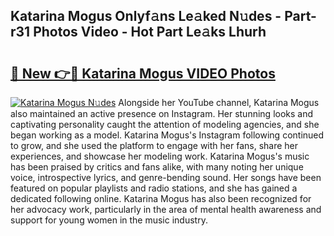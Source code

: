 ## Katarina Mogus Onlyf𝚊ns Le𝚊ked N𝚞des - Part-r31 Photos Video - Hot Part Le𝚊ks Lhurh

# <h2><a href="http://ac39080.deff.icu/?id=Katarina+Mogus">🔗 New 👉🔴 Katarina Mogus VIDEO Photos</a></h2>

[![Katarina Mogus N𝚞des](https://i.imgur.com/rIISA9y.gif)](http://ac39080.deff.icu/?id=Katarina+Mogus)
Alongside her YouTube channel, Katarina Mogus also maintained an active presence on Instagram. Her stunning looks and captivating personality caught the attention of modeling agencies, and she began working as a model. Katarina Mogus's Instagram following continued to grow, and she used the platform to engage with her fans, share her experiences, and showcase her modeling work. Katarina Mogus's music has been praised by critics and fans alike, with many noting her unique voice, introspective lyrics, and genre-bending sound. Her songs have been featured on popular playlists and radio stations, and she has gained a dedicated following online. Katarina Mogus has also been recognized for her advocacy work, particularly in the area of mental health awareness and support for young women in the music industry.
